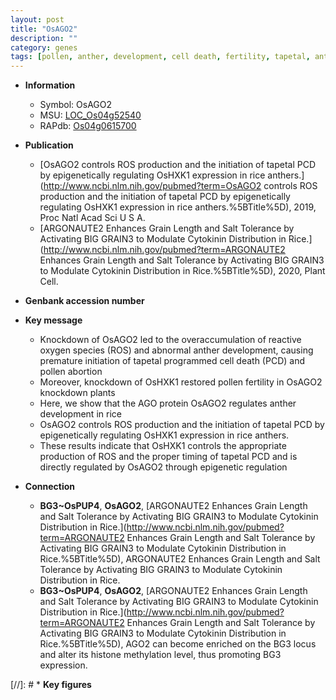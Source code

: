 ```yaml
---
layout: post
title: "OsAGO2"
description: ""
category: genes
tags: [pollen, anther, development, cell death, fertility, tapetal, anther development, PCD, reactive oxygen species, tapetal programmed cell death]
---
```


* **Information**  
    + Symbol: OsAGO2  
    + MSU: [LOC_Os04g52540](http://rice.plantbiology.msu.edu/cgi-bin/ORF_infopage.cgi?orf=LOC_Os04g52540)  
    + RAPdb: [Os04g0615700](http://rapdb.dna.affrc.go.jp/viewer/gbrowse_details/irgsp1?name=Os04g0615700)  

* **Publication**  
    + [OsAGO2 controls ROS production and the initiation of tapetal PCD by epigenetically regulating OsHXK1 expression in rice anthers.](http://www.ncbi.nlm.nih.gov/pubmed?term=OsAGO2 controls ROS production and the initiation of tapetal PCD by epigenetically regulating OsHXK1 expression in rice anthers.%5BTitle%5D), 2019, Proc Natl Acad Sci U S A.
    + [ARGONAUTE2 Enhances Grain Length and Salt Tolerance by Activating BIG GRAIN3 to Modulate Cytokinin Distribution in Rice.](http://www.ncbi.nlm.nih.gov/pubmed?term=ARGONAUTE2 Enhances Grain Length and Salt Tolerance by Activating BIG GRAIN3 to Modulate Cytokinin Distribution in Rice.%5BTitle%5D), 2020, Plant Cell.

* **Genbank accession number**  

* **Key message**  
    + Knockdown of OsAGO2 led to the overaccumulation of reactive oxygen species (ROS) and abnormal anther development, causing premature initiation of tapetal programmed cell death (PCD) and pollen abortion
    + Moreover, knockdown of OsHXK1 restored pollen fertility in OsAGO2 knockdown plants
    + Here, we show that the AGO protein OsAGO2 regulates anther development in rice
    + OsAGO2 controls ROS production and the initiation of tapetal PCD by epigenetically regulating OsHXK1 expression in rice anthers.
    + These results indicate that OsHXK1 controls the appropriate production of ROS and the proper timing of tapetal PCD and is directly regulated by OsAGO2 through epigenetic regulation

* **Connection**  
    + __BG3~OsPUP4__, __OsAGO2__, [ARGONAUTE2 Enhances Grain Length and Salt Tolerance by Activating BIG GRAIN3 to Modulate Cytokinin Distribution in Rice.](http://www.ncbi.nlm.nih.gov/pubmed?term=ARGONAUTE2 Enhances Grain Length and Salt Tolerance by Activating BIG GRAIN3 to Modulate Cytokinin Distribution in Rice.%5BTitle%5D), ARGONAUTE2 Enhances Grain Length and Salt Tolerance by Activating BIG GRAIN3 to Modulate Cytokinin Distribution in Rice.
    + __BG3~OsPUP4__, __OsAGO2__, [ARGONAUTE2 Enhances Grain Length and Salt Tolerance by Activating BIG GRAIN3 to Modulate Cytokinin Distribution in Rice.](http://www.ncbi.nlm.nih.gov/pubmed?term=ARGONAUTE2 Enhances Grain Length and Salt Tolerance by Activating BIG GRAIN3 to Modulate Cytokinin Distribution in Rice.%5BTitle%5D), AGO2 can  become enriched on the BG3 locus and alter its histone methylation level, thus promoting BG3 expression.

[//]: # * **Key figures**  


